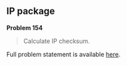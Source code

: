 IP package
----------

**Problem 154**

> Calculate IP checksum.

Full problem statement is available [here][mirror].

[mirror]: https://github.com/rdtsc/codeeval-problem-statements/tree/master/hard/154-ip-package/
          "View Problem Statement Mirror"
